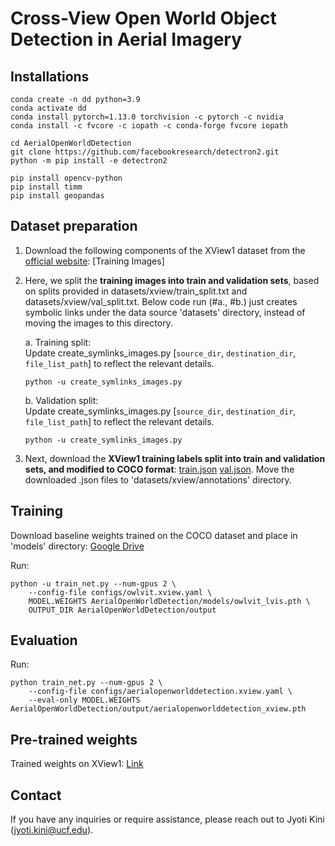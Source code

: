 # Cross-View Open World Object Detection in Aerial Imagery

## Installations
````
conda create -n dd python=3.9
conda activate dd
conda install pytorch=1.13.0 torchvision -c pytorch -c nvidia
conda install -c fvcore -c iopath -c conda-forge fvcore iopath
````
````
cd AerialOpenWorldDetection
git clone https://github.com/facebookresearch/detectron2.git
python -m pip install -e detectron2
````
````
pip install opencv-python
pip install timm
pip install geopandas
````
## Dataset preparation
1. Download the following components of the XView1 dataset from the [official website](https://challenge.xviewdataset.org/download-links): [Training Images] <br>

2. Here, we split the **training images into train and validation sets**, based on splits provided in datasets/xview/train_split.txt and datasets/xview/val_split.txt. Below code run (#a., #b.) just creates symbolic links under the data source 'datasets' directory, instead of moving the images to this directory. <br>

    a. Training split: <br>
    Update create_symlinks_images.py [`source_dir`, `destination_dir`, `file_list_path`] to reflect the relevant details.<br>
    ````
    python -u create_symlinks_images.py 
    ````
    b. Validation split: <br>
    Update create_symlinks_images.py [`source_dir`, `destination_dir`, `file_list_path`] to reflect the relevant details.<br>
    ````
    python -u create_symlinks_images.py 
    ````

3. Next, download the **XView1 training labels split into train and validation sets, and modified to COCO format**: 
[train.json](https://drive.google.com/file/d/1-WtULLdnCUL73NuVCheM3cYZfwUB3hem/view?usp=drive_link) 
[val.json](https://drive.google.com/file/d/1IAMYfXmp3L3fzHp-vnN6bRp2BiHxf4ko/view?usp=drive_link).
Move the downloaded .json files to 'datasets/xview/annotations' directory.

## Training
Download baseline weights trained on the COCO dataset and place in 'models' directory: [Google Drive](https://drive.google.com/file/d/1Bd0K5aOqaNaRdQZNl30kzsbNRq4P_n00/view?usp=drive_link) <br>

Run:
````
python -u train_net.py --num-gpus 2 \
    --config-file configs/owlvit.xview.yaml \
    MODEL.WEIGHTS AerialOpenWorldDetection/models/owlvit_lvis.pth \
    OUTPUT_DIR AerialOpenWorldDetection/output
````

## Evaluation 
Run:
````
python train_net.py --num-gpus 2 \
    --config-file configs/aerialopenworlddetection.xview.yaml \
    --eval-only MODEL.WEIGHTS AerialOpenWorldDetection/output/aerialopenworlddetection_xview.pth
````

## Pre-trained weights
Trained weights on XView1: [Link](https://drive.google.com/file/d/1Nz5KiudBO5PBc3hN1xaBIMF1exMRE2lV/view?usp=sharing)
<br>


## Contact
If you have any inquiries or require assistance, please reach out to Jyoti Kini (jyoti.kini@ucf.edu).


